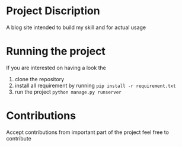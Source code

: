 # Project Discription 

A blog site intended to build my skill and for actual usage

# Running the project

If you are interested on having a look the 
1. clone the repository 
1. install all requirement by running `pip install -r requirement.txt`
1. run the project `python manage.py runserver`

# Contributions
Accept contributions from important part of the project
feel free to contribute

